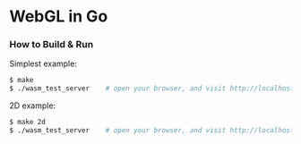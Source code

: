 # WebGL in Go

### How to Build & Run

Simplest example:
```bash
$ make 
$ ./wasm_test_server    # open your browser, and visit http://localhost:8080
```

2D example:
```bash
$ make 2d
$ ./wasm_test_server    # open your browser, and visit http://localhost:8080
```

